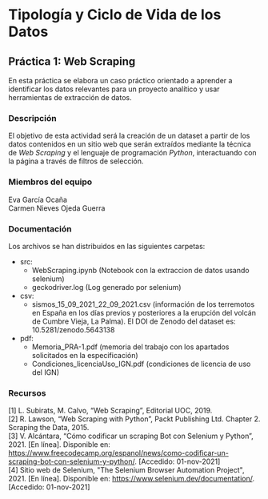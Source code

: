 # Tipología y Ciclo de Vida de los Datos
## Práctica 1: Web Scraping 

En esta práctica se elabora un caso práctico orientado a aprender a identificar los datos relevantes para un proyecto analítico y usar herramientas de extracción de datos.

### Descripción

El objetivo de esta actividad será la creación de un dataset a partir de los datos contenidos en un sitio web que serán extraídos mediante la técnica de _Web Scraping_ y el lenguaje de programación _Python_, interactuando con la página a través de filtros de selección.

### Miembros del equipo

Eva García Ocaña  
Carmen Nieves Ojeda Guerra

### Documentación

Los archivos se han distribuidos en las siguientes carpetas:

- src:   
    * WebScraping.ipynb (Notebook con la extraccion de datos usando selenium)
    * geckodriver.log (Log generado por selenium)
- csv: 
    * sismos_15_09_2021_22_09_2021.csv (información de los terremotos en España en los días previos y posteriores a la erupción del volcán de Cumbre Vieja, La Palma). El DOI de Zenodo del dataset es: 10.5281/zenodo.5643138
- pdf: 
    * Memoria_PRA-1.pdf (memoria del trabajo con los apartados solicitados en la especificación) 
    * Condiciones_licenciaUso_IGN.pdf (condiciones de licencia de uso del IGN)

### Recursos

[1] L. Subirats, M. Calvo, “Web Scraping”, Editorial UOC, 2019.  
[2] R. Lawson, “Web Scraping with Python”, Packt Publishing Ltd. Chapter 2. Scraping the Data, 2015.  
[3] V. Alcántara, “Cómo codificar un scraping Bot con Selenium y Python”, 2021. [En línea]. Disponible en: https://www.freecodecamp.org/espanol/news/como-codificar-un-scraping-bot-con-selenium-y-python/. [Accedido: 01-nov-2021]  
[4] Sitio web de Selenium, "The Selenium Browser Automation Project", 2021. [En línea]. Disponible en: https://www.selenium.dev/documentation/. [Accedido: 01-nov-2021]
